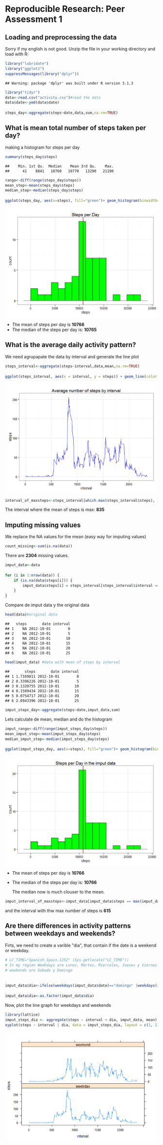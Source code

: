# Reproducible Research: Peer Assessment 1


## Loading and preprocessing the data
Sorry if my english is not good.
Unzip the file in your working directory and load with R:

```r
library("lubridate")
library("ggplot2")
suppressMessages(library("dplyr"))
```

```
## Warning: package 'dplyr' was built under R version 3.1.3
```

```r
library("tidyr")
data<-read.csv("activity.csv")#read the data
data$date<-ymd(data$date)

steps_day<-aggregate(steps~date,data,sum,na.rm=TRUE)
```


## What is mean total number of steps taken per day?

making a histogram for steps per day


```r
summary(steps_day$steps)
```

```
##    Min. 1st Qu.  Median    Mean 3rd Qu.    Max. 
##      41    8841   10760   10770   13290   21190
```

```r
rango<-diff(range(steps_day$steps))
mean_step<-mean(steps_day$steps)
median_step<-median(steps_day$steps)

ggplot(steps_day, aes(x=steps), fill="green")+ geom_histogram(binwidth=rango/15, fill="green", colour="black")+theme_bw()+geom_vline(xintercept=mean_step, colour="red", size=1)+ggtitle("Steps per Day")
```

![](PA1_template_files/figure-html/unnamed-chunk-2-1.png) 

- The mean of steps per day is **10766**
- The median of the steps per day is: **10765**


## What is the average daily activity pattern?

  We need agrupapate the data by interval and generate the line plot
  
  

```r
steps_interval<-aggregate(steps~interval,data,mean,na.rm=TRUE)

ggplot(steps_interval, aes(x = interval, y = steps)) + geom_line(color = "blue")+ theme_bw()+ ggtitle("Average number of steps by interval")
```

![](PA1_template_files/figure-html/unnamed-chunk-3-1.png) 

```r
interval_of_maxsteps<-steps_interval[which.max(steps_interval$steps), ]$interval
```

  The interval where the mean of steps is max: **835**

## Imputing missing values

  We replace the NA values for the mean (easy way for imputing values)
  

```r
count_missing<-sum(is.na(data))
```

  There are **2304** missing values.
  
  

```r
imput_data<-data

for (i in 1:nrow(data)) {
    if (is.na(data$steps[i])) {
        imput_data$steps[i] = steps_interval[steps_interval$interval == data$interval[i],]$steps
    }
}
```

  Compare de imput data y the original data
  

```r
head(data)#original data
```

```
##   steps       date interval
## 1    NA 2012-10-01        0
## 2    NA 2012-10-01        5
## 3    NA 2012-10-01       10
## 4    NA 2012-10-01       15
## 5    NA 2012-10-01       20
## 6    NA 2012-10-01       25
```

```r
head(imput_data) #data with mean of steps by interval
```

```
##       steps       date interval
## 1 1.7169811 2012-10-01        0
## 2 0.3396226 2012-10-01        5
## 3 0.1320755 2012-10-01       10
## 4 0.1509434 2012-10-01       15
## 5 0.0754717 2012-10-01       20
## 6 2.0943396 2012-10-01       25
```

```r
imput_steps_day<-aggregate(steps~date,imput_data,sum)
```

  Lets calculate de mean, median and do the histogram
  

```r
imput_rango<-diff(range(imput_steps_day$steps))
mean_imput_step<-mean(imput_steps_day$steps)
median_imput_step<-median(imput_steps_day$steps)

ggplot(imput_steps_day, aes(x=steps), fill="green")+ geom_histogram(binwidth=imput_rango/15, fill="green", colour="black")+theme_bw()+geom_vline(xintercept=mean_imput_step, colour="red", size=1)+ggtitle("Steps per Day in the imput data")
```

![](PA1_template_files/figure-html/unnamed-chunk-7-1.png) 

- The mean of steps per day is **10766**
- The median of the steps per day is: **10766**

  The median now is much clouser to the mean.
  

```r
imput_interval_of_maxsteps<-imput_data[imput_data$steps == max(imput_data$steps), ]$interval
```

 and the interval with thw max number of steps is **615**
   
## Are there differences in activity patterns between weekdays and weekends?

  Firts, we need to create a varible "dia", that contain if the date is a weekend or weekday. 


```r
# LC_TIME="Spanish_Spain.1252" (Sys.getlocale("LC_TIME"))
# In my region Weekdays are Lunes, Martes, Miercoles, Jueves y Viernes and
# weekends are Sabado y Domingo


imput_data$dia<-ifelse(weekdays(imput_data$date)=="domingo" |weekdays(imput_data$date)=="sábado",c("weekend"),c("weekday"))

imput_data$dia<-as.factor(imput_data$dia)
```
  
  Now, plot the line graph for weekdays and weekends
  

```r
library(lattice)
imput_steps_dia <- aggregate(steps ~ interval + dia, imput_data, mean)
xyplot(steps ~ interval | dia, data = imput_steps_dia, layout = c(1, 2), type = "l")
```

![](PA1_template_files/figure-html/unnamed-chunk-10-1.png) 
